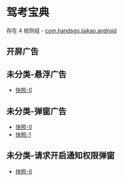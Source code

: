 # 驾考宝典

存在 4 规则组 - [com.handsgo.jiakao.android](/src/apps/com.handsgo.jiakao.android.ts)

## 开屏广告

## 未分类-悬浮广告

- [快照-0](https://i.gkd.li/i/13475994)

## 未分类-弹窗广告

- [快照-0](https://i.gkd.li/i/13476039)
- [快照-1](https://i.gkd.li/i/13523033)

## 未分类-请求开启通知权限弹窗

- [快照-0](https://i.gkd.li/i/13520296)
